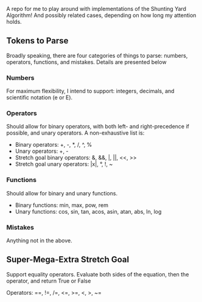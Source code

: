 A repo for me to play around with implementations of the Shunting Yard Algorithm! And possibly related cases, depending on how long my attention holds.

## Tokens to Parse

Broadly speaking, there are four categories of things to parse: numbers, operators, functions, and mistakes. Details are presented below

### Numbers

For maximum flexibility, I intend to support: integers, decimals, and scientific notation (e or E).

### Operators

Should allow for binary operators, with both left- and right-precedence if possible, and unary operators. A non-exhaustive list is:
* Binary operators: +, -, *, /, ^, %
* Unary operators: +, -
* Stretch goal binary operators: &, &&, |, ||, <<, >>
* Stretch goal unary operators: |x|, °, !, ~

### Functions

Should allow for binary and unary functions.
* Binary functions: min, max, pow, rem
* Unary functions: cos, sin, tan, acos, asin, atan, abs, ln, log

### Mistakes

Anything not in the above.

## Super-Mega-Extra Stretch Goal

Support equality operators. Evaluate both sides of the equation, then the operator, and return True or False

Operators: ==, !=, /=, <=, >=, <, >, ~=
